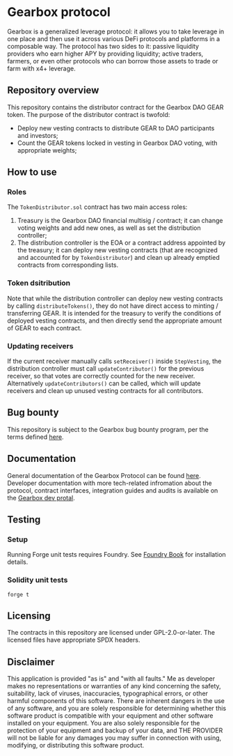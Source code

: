 # Gearbox protocol

Gearbox is a generalized leverage protocol: it allows you to take leverage in one place and then use it across various
DeFi protocols and platforms in a composable way. The protocol has two sides to it: passive liquidity providers who earn higher APY
by providing liquidity; active traders, farmers, or even other protocols who can borrow those assets to trade or farm with x4+ leverage.

## Repository overview

This repository contains the distributor contract for the Gearbox DAO GEAR token. The purpose of the distributor contract is twofold:

- Deploy new vesting contracts to distribute GEAR to DAO participants and investors;
- Count the GEAR tokens locked in vesting in Gearbox DAO voting, with appropriate weights;

## How to use

### Roles

The `TokenDistributor.sol` contract has two main access roles:
1) Treasury is the Gearbox DAO financial multisig / contract; it can change voting weights and add new ones, as well as set the distribution controller;
2) The distribution controller is the EOA or a contract address appointed by the treasury; it can deploy new vesting contracts (that are recognized and accounted for by `TokenDistributor`) and clean up already emptied contracts from corresponding lists.

### Token dsitribution

Note that while the distribution controller can deploy new vesting contracts by calling `distributeTokens()`, they do not have direct access to minting / transferring GEAR. It is intended for the treasury to verify the conditions of deployed vesting contracts, and then directly send the appropriate amount of GEAR to each contract.

### Updating receivers

If the current receiver manually calls `setReceiver()` inside `StepVesting`, the distribution controller must call `updateContributor()` for the previous receiver, so that votes are correctly counted for the new receiver. Alternatively `updateContributors()` can be called, which will update receivers and clean up unused vesting contracts for all contributors.

## Bug bounty

This repository is subject to the Gearbox bug bounty program, per the terms defined [here]().

## Documentation

General documentation of the Gearbox Protocol can be found [here](https://docs.gearbox.fi). Developer documentation with
more tech-related infromation about the protocol, contract interfaces, integration guides and audits is available on the
[Gearbox dev protal](https://dev.gearbox.fi).

## Testing

### Setup

Running Forge unit tests requires Foundry. See [Foundry Book](https://book.getfoundry.sh/getting-started/installation) for installation details.

### Solidity unit tests

`forge t`

## Licensing

The contracts in this repository are licensed under GPL-2.0-or-later. The licensed files have appropriate SPDX headers.

## Disclaimer

This application is provided "as is" and "with all faults." Me as developer makes no representations or
warranties of any kind concerning the safety, suitability, lack of viruses, inaccuracies, typographical
errors, or other harmful components of this software. There are inherent dangers in the use of any software,
and you are solely responsible for determining whether this software product is compatible with your equipment and
other software installed on your equipment. You are also solely responsible for the protection of your equipment
and backup of your data, and THE PROVIDER will not be liable for any damages you may suffer in connection with using,
modifying, or distributing this software product.
